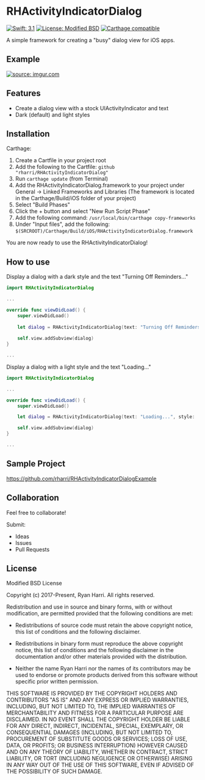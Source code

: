 # RHActivityIndicatorDialog

[![Swift: 3.1](https://img.shields.io/badge/Swift-3.1-blue.svg)](https://swift.org)
[![License: Modified BSD](https://img.shields.io/badge/License-Modified%20BSD-red.svg)]()
[![Carthage compatible](https://img.shields.io/badge/Carthage-compatible-4BC51D.svg?style=flat)](https://github.com/Carthage/Carthage)

A simple framework for creating a "busy" dialog view for iOS apps.

## Example

<a href="http://imgur.com/IrvrwTB"><img src="http://i.imgur.com/IrvrwTB.gif" title="source: imgur.com" /></a>

## Features

* Create a dialog view with a stock UIActivityIndicator and text
* Dark (default) and light styles

## Installation

Carthage:

1. Create a Cartfile in your project root
2. Add the following to the Cartfile:
    `github "rharri/RHActivityIndicatorDialog"`
3. Run `carthage update` (from Terminal)
4. Add the RHActivityIndicatorDialog.framework to your project under General -> Linked Frameworks and Libraries 
(The framework is located in the Carthage/Build/iOS folder of your project)
5. Select "Build Phases"
6. Click the + button and select "New Run Script Phase"
7. Add the following command:
    `/usr/local/bin/carthage copy-frameworks`
8. Under "Input files", add the following:
    `$(SRCROOT)/Carthage/Build/iOS/RHActivityIndicatorDialog.framework`

You are now ready to use the RHActivityIndicatorDialog!

## How to use

Display a dialog with a dark style and the text "Turning Off Reminders..." 

```Swift
import RHActivityIndicatorDialog

...

override func viewDidLoad() {
    super.viewDidLoad()
    
    let dialog = RHActivityIndicatorDialog(text: "Turning Off Reminders...")
    
    self.view.addSubview(dialog)
}

...

```

Display a dialog with a light style and the text "Loading..."

```Swift
import RHActivityIndicatorDialog

...

override func viewDidLoad() {
    super.viewDidLoad()

    let dialog = RHActivityIndicatorDialog(text: "Loading...", style: .light)

    self.view.addSubview(dialog)
}

...

```

## Sample Project

https://github.com/rharri/RHActivityIndicatorDialogExample

## Collaboration

Feel free to collaborate!

Submit:

* Ideas
* Issues
* Pull Requests

## License

Modified BSD License

Copyright (c) 2017-Present, Ryan Harri. All rights reserved.

Redistribution and use in source and binary forms, with or without
modification, are permitted provided that the following conditions are met:

* Redistributions of source code must retain the above copyright
notice, this list of conditions and the following disclaimer.

* Redistributions in binary form must reproduce the above copyright
notice, this list of conditions and the following disclaimer in the
documentation and/or other materials provided with the distribution.

* Neither the name Ryan Harri nor the names of its contributors may be used
to endorse or promote products derived from this software without specific prior
written permission.

THIS SOFTWARE IS PROVIDED BY THE COPYRIGHT HOLDERS AND CONTRIBUTORS "AS IS" AND
ANY EXPRESS OR IMPLIED WARRANTIES, INCLUDING, BUT NOT LIMITED TO, THE IMPLIED
WARRANTIES OF MERCHANTABILITY AND FITNESS FOR A PARTICULAR PURPOSE ARE
DISCLAIMED. IN NO EVENT SHALL THE COPYRIGHT HOLDER BE LIABLE FOR ANY
DIRECT, INDIRECT, INCIDENTAL, SPECIAL, EXEMPLARY, OR CONSEQUENTIAL DAMAGES
(INCLUDING, BUT NOT LIMITED TO, PROCUREMENT OF SUBSTITUTE GOODS OR SERVICES;
LOSS OF USE, DATA, OR PROFITS; OR BUSINESS INTERRUPTION) HOWEVER CAUSED AND
ON ANY THEORY OF LIABILITY, WHETHER IN CONTRACT, STRICT LIABILITY, OR TORT
(INCLUDING NEGLIGENCE OR OTHERWISE) ARISING IN ANY WAY OUT OF THE USE OF THIS
SOFTWARE, EVEN IF ADVISED OF THE POSSIBILITY OF SUCH DAMAGE.
